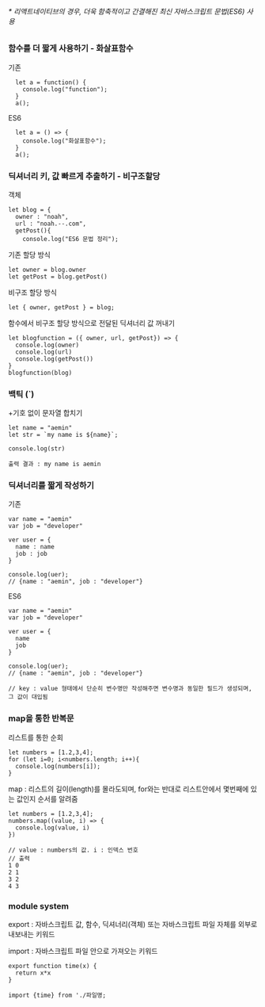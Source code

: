 ###### * 리액트네이티브의 경우, 더욱 함축적이고 간결해진 최신 자바스크립트 문법(ES6) 사용

### 함수를 더 짧게 사용하기 - 화살표함수


기존

```
  let a = function() {
    console.log("function");
  }
  a();
```


ES6
```
  let a = () => {
    console.log("화살표함수");
  }
  a();
```

### 딕셔너리 키, 값 빠르게 추출하기 - 비구조할당

객체
```
let blog = {
  owner : "noah",
  url : "noah.--.com",
  getPost(){
    console.log("ES6 문법 정리");
```
기존 할당 방식
```
let owner = blog.owner
let getPost = blog.getPost()
```
비구조 할당 방식
```
let { owner, getPost } = blog;
```
함수에서 비구조 할당 방식으로 전달된 딕셔너리 값 꺼내기
```
let blogfunction = ({ owner, url, getPost}) => {
  console.log(owner)
  console.log(url)
  console.log(getPost())
}
blogfunction(blog)
```

### 백틱 (`)
+기호 없이 문자열 합치기

```
let name = "aemin"
let str = `my name is ${name}`;

console.log(str)

출력 결과 : my name is aemin
```

### 딕셔너리를 짧게 작성하기
기존
```
var name = "aemin"
var job = "developer"

ver user = {
  name : name
  job : job
}

console.log(uer);
// {name : "aemin", job : "developer"}
```
ES6
```
var name = "aemin"
var job = "developer"

ver user = {
  name 
  job 
}

console.log(uer);
// {name : "aemin", job : "developer"}

// key : value 형태에서 단순히 변수명만 작성해주면 변수명과 동일한 필드가 생성되며, 그 값이 대입됨
```

### map을 통한 반복문
리스트를 통한 순회
```
let numbers = [1.2,3,4];
for (let i=0; i<numbers.length; i++){
  console.log(numbers[i]);
}
```
map : 리스트의 길이(length)를 몰라도되며, for와는 반대로 리스트안에서 몇번째에 있는 값인지 순서를 알려줌
```
let numbers = [1.2,3,4];
numbers.map((value, i) => {
  console.log(value, i)
})

// value : numbers의 값. i : 인덱스 번호
// 출력
1 0
2 1
3 2
4 3
```

### module system
export : 자바스크립트 값, 함수, 딕셔너리(객체) 또는 자바스크립트 파일 자체를 외부로 내보내는 키워드

import : 자바스크립트 파일 안으로 가져오는 키워드
```
export function time(x) {
  return x*x
}

import {time} from './파일명;
```




